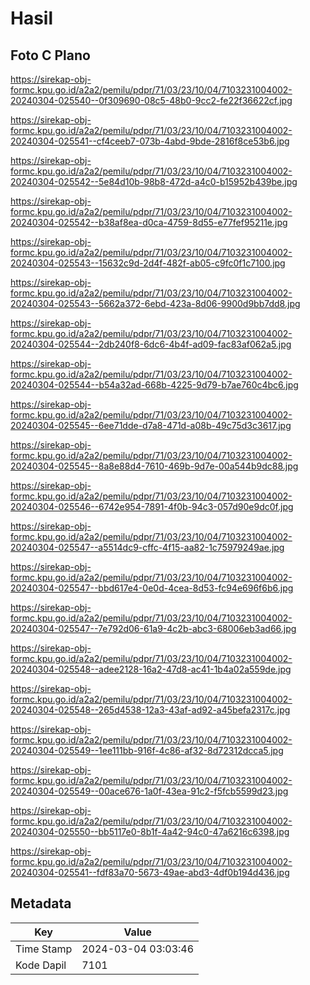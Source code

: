 # Hasil

## Foto C Plano

https://sirekap-obj-formc.kpu.go.id/a2a2/pemilu/pdpr/71/03/23/10/04/7103231004002-20240304-025540--0f309690-08c5-48b0-9cc2-fe22f36622cf.jpg

https://sirekap-obj-formc.kpu.go.id/a2a2/pemilu/pdpr/71/03/23/10/04/7103231004002-20240304-025541--cf4ceeb7-073b-4abd-9bde-2816f8ce53b6.jpg

https://sirekap-obj-formc.kpu.go.id/a2a2/pemilu/pdpr/71/03/23/10/04/7103231004002-20240304-025542--5e84d10b-98b8-472d-a4c0-b15952b439be.jpg

https://sirekap-obj-formc.kpu.go.id/a2a2/pemilu/pdpr/71/03/23/10/04/7103231004002-20240304-025542--b38af8ea-d0ca-4759-8d55-e77fef95211e.jpg

https://sirekap-obj-formc.kpu.go.id/a2a2/pemilu/pdpr/71/03/23/10/04/7103231004002-20240304-025543--15632c9d-2d4f-482f-ab05-c9fc0f1c7100.jpg

https://sirekap-obj-formc.kpu.go.id/a2a2/pemilu/pdpr/71/03/23/10/04/7103231004002-20240304-025543--5662a372-6ebd-423a-8d06-9900d9bb7dd8.jpg

https://sirekap-obj-formc.kpu.go.id/a2a2/pemilu/pdpr/71/03/23/10/04/7103231004002-20240304-025544--2db240f8-6dc6-4b4f-ad09-fac83af062a5.jpg

https://sirekap-obj-formc.kpu.go.id/a2a2/pemilu/pdpr/71/03/23/10/04/7103231004002-20240304-025544--b54a32ad-668b-4225-9d79-b7ae760c4bc6.jpg

https://sirekap-obj-formc.kpu.go.id/a2a2/pemilu/pdpr/71/03/23/10/04/7103231004002-20240304-025545--6ee71dde-d7a8-471d-a08b-49c75d3c3617.jpg

https://sirekap-obj-formc.kpu.go.id/a2a2/pemilu/pdpr/71/03/23/10/04/7103231004002-20240304-025545--8a8e88d4-7610-469b-9d7e-00a544b9dc88.jpg

https://sirekap-obj-formc.kpu.go.id/a2a2/pemilu/pdpr/71/03/23/10/04/7103231004002-20240304-025546--6742e954-7891-4f0b-94c3-057d90e9dc0f.jpg

https://sirekap-obj-formc.kpu.go.id/a2a2/pemilu/pdpr/71/03/23/10/04/7103231004002-20240304-025547--a5514dc9-cffc-4f15-aa82-1c75979249ae.jpg

https://sirekap-obj-formc.kpu.go.id/a2a2/pemilu/pdpr/71/03/23/10/04/7103231004002-20240304-025547--bbd617e4-0e0d-4cea-8d53-fc94e696f6b6.jpg

https://sirekap-obj-formc.kpu.go.id/a2a2/pemilu/pdpr/71/03/23/10/04/7103231004002-20240304-025547--7e792d06-61a9-4c2b-abc3-68006eb3ad66.jpg

https://sirekap-obj-formc.kpu.go.id/a2a2/pemilu/pdpr/71/03/23/10/04/7103231004002-20240304-025548--adee2128-16a2-47d8-ac41-1b4a02a559de.jpg

https://sirekap-obj-formc.kpu.go.id/a2a2/pemilu/pdpr/71/03/23/10/04/7103231004002-20240304-025548--265d4538-12a3-43af-ad92-a45befa2317c.jpg

https://sirekap-obj-formc.kpu.go.id/a2a2/pemilu/pdpr/71/03/23/10/04/7103231004002-20240304-025549--1ee111bb-916f-4c86-af32-8d72312dcca5.jpg

https://sirekap-obj-formc.kpu.go.id/a2a2/pemilu/pdpr/71/03/23/10/04/7103231004002-20240304-025549--00ace676-1a0f-43ea-91c2-f5fcb5599d23.jpg

https://sirekap-obj-formc.kpu.go.id/a2a2/pemilu/pdpr/71/03/23/10/04/7103231004002-20240304-025550--bb5117e0-8b1f-4a42-94c0-47a6216c6398.jpg

https://sirekap-obj-formc.kpu.go.id/a2a2/pemilu/pdpr/71/03/23/10/04/7103231004002-20240304-025541--fdf83a70-5673-49ae-abd3-4df0b194d436.jpg


## Metadata

| Key        | Value               |
| ---------- | ------------------- |
| Time Stamp | 2024-03-04 03:03:46 |
| Kode Dapil | 7101                |



